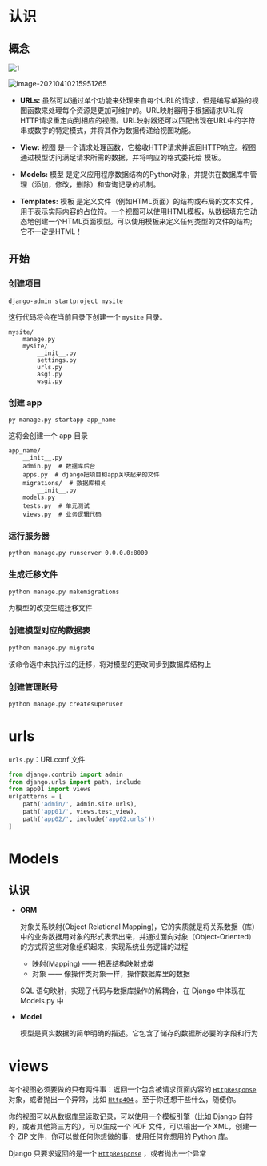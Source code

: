# 认识

## 概念

![1](https://mdn.mozillademos.org/files/13931/basic-django.png)

![image-20210410215951265](http://markdown-1303167219.cos.ap-shanghai.myqcloud.com/image-20210410215951265.png)

- **URLs:** 虽然可以通过单个功能来处理来自每个URL的请求，但是编写单独的视图函数来处理每个资源是更加可维护的。URL映射器用于根据请求URL将HTTP请求重定向到相应的视图。URL映射器还可以匹配出现在URL中的字符串或数字的特定模式，并将其作为数据传递给视图功能。
  
- **View:** 视图 是一个请求处理函数，它接收HTTP请求并返回HTTP响应。视图通过模型访问满足请求所需的数据，并将响应的格式委托给 模板。
  
- **Models:** 模型 是定义应用程序数据结构的Python对象，并提供在数据库中管理（添加，修改，删除）和查询记录的机制。
  
- **Templates:** 模板 是定义文件（例如HTML页面）的结构或布局的文本文件，用于表示实际内容的占位符。一个视图可以使用HTML模板，从数据填充它动态地创建一个HTML页面模型。可以使用模板来定义任何类型的文件的结构; 它不一定是HTML！

## 开始

### 创建项目

```shell
django-admin startproject mysite
```

这行代码将会在当前目录下创建一个 `mysite` 目录。

```
mysite/
    manage.py
    mysite/
        __init__.py
        settings.py
        urls.py
        asgi.py
        wsgi.py
```

### 创建 app

```shell
py manage.py startapp app_name
```

这将会创建一个 app 目录

```
app_name/
    __init__.py
    admin.py  # 数据库后台
    apps.py  # django把项目和app关联起来的文件
    migrations/  # 数据库相关
        __init__.py
    models.py
    tests.py  # 单元测试
    views.py  # 业务逻辑代码
```

### 运行服务器

```shell
python manage.py runserver 0.0.0.0:8000
```

### 生成迁移文件

```python
python manage.py makemigrations
```

为模型的改变生成迁移文件

### 创建模型对应的数据表

```python
python manage.py migrate
```

该命令选中未执行过的迁移，将对模型的更改同步到数据库结构上

### 创建管理账号

```python
python manage.py createsuperuser
```

# urls

`urls.py`：URLconf 文件

```python
from django.contrib import admin
from django.urls import path, include
from app01 import views
urlpatterns = [
    path('admin/', admin.site.urls),
    path('app01/', views.test_view),
    path('app02/', include('app02.urls'))
]
```

# Models

## 认识

- **ORM**

    对象关系映射(Object Relational Mapping)，它的实质就是将关系数据（库）中的业务数据用对象的形式表示出来，并通过面向对象（Object-Oriented）的方式将这些对象组织起来，实现系统业务逻辑的过程

    - 映射(Mapping) —— 把表结构映射成类
    - 对象 —— 像操作类对象一样，操作数据库里的数据

    SQL 语句映射，实现了代码与数据库操作的解耦合，在 Django 中体现在 Models.py 中

- **Model**

    模型是真实数据的简单明确的描述。它包含了储存的数据所必要的字段和行为

# views

每个视图必须要做的只有两件事：返回一个包含被请求页面内容的 [`HttpResponse`](https://docs.djangoproject.com/zh-hans/3.2/ref/request-response/#django.http.HttpResponse) 对象，或者抛出一个异常，比如 [`Http404`](https://docs.djangoproject.com/zh-hans/3.2/topics/http/views/#django.http.Http404) 。至于你还想干些什么，随便你。

你的视图可以从数据库里读取记录，可以使用一个模板引擎（比如 Django 自带的，或者其他第三方的），可以生成一个 PDF 文件，可以输出一个 XML，创建一个 ZIP 文件，你可以做任何你想做的事，使用任何你想用的 Python 库。

Django 只要求返回的是一个 [`HttpResponse`](https://docs.djangoproject.com/zh-hans/3.2/ref/request-response/#django.http.HttpResponse) ，或者抛出一个异常